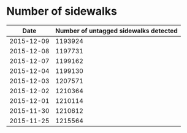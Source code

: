 # Number of sidewalks

| Date | Number of untagged sidewalks detected |
| --- | --- |
| 2015-12-09 | 1193924 |
| 2015-12-08 | 1197731 |
| 2015-12-07 | 1199162 |
| 2015-12-04 | 1199130 |
| 2015-12-03 | 1207571 |
| 2015-12-02 | 1210364 |
| 2015-12-01 | 1210114 |
| 2015-11-30 | 1210612 |
| 2015-11-25 | 1215564 |
